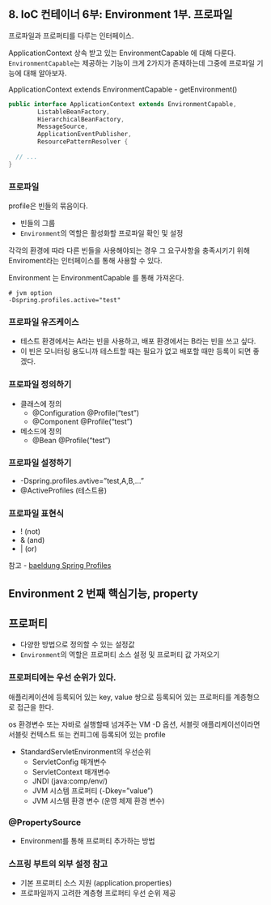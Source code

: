 ## 8. IoC 컨테이너 6부: Environment 1부. 프로파일

프로파일과 프로퍼티를 다루는 인터페이스.

ApplicationContext 상속 받고 있는 EnvironmentCapable 에 대해 다룬다.
`EnvironmentCapable`는 제공하는 기능이 크게 2가지가 존재하는데 그중에 프로파일 기능에 대해 알아보자.

ApplicationContext extends EnvironmentCapable - getEnvironment()

```java
public interface ApplicationContext extends EnvironmentCapable, 
        ListableBeanFactory, 
        HierarchicalBeanFactory, 
        MessageSource, 
        ApplicationEventPublisher, 
        ResourcePatternResolver {
  
  // ...
}
```

### 프로파일

profile은 빈들의 묶음이다.

- 빈들의 그룹
- `Environment`의 역할은 활성화할 프로파일 확인 및 설정

각각의 환경에 따라 다른 빈들을 사용해야되는 경우 그 요구사항을 충족시키기 위해 Enviroment라는 인터페이스를 통해 사용할 수 있다.

Environment 는 EnvironmentCapable 를 통해 가져온다.

```text
# jvm option
-Dspring.profiles.active="test"
```

### 프로파일 유즈케이스

- 테스트 환경에서는 A라는 빈을 사용하고, 배포 환경에서는 B라는 빈을 쓰고 싶다.
- 이 빈은 모니터링 용도니까 테스트할 때는 필요가 없고 배포할 때만 등록이 되면 좋겠다.

### 프로파일 정의하기

- 클래스에 정의 
  - @Configuration @Profile(“test”) 
  - @Component @Profile(“test”)
- 메소드에 정의 
  - @Bean @Profile(“test”)

### 프로파일 설정하기

- -Dspring.profiles.avtive=”test,A,B,...”
- @ActiveProfiles (테스트용)

### 프로파일 표현식

- ! (not)
- & (and)
- | (or)

참고 - [baeldung Spring Profiles](https://www.baeldung.com/spring-profiles)

## Environment 2 번째 핵심기능, property
## 프로퍼티

- 다양한 방법으로 정의할 수 있는 설정값
- `Environment`의 역할은 프로퍼티 소스 설정 및 프로퍼티 값 가져오기

### 프로퍼티에는 우선 순위가 있다.

애플리케이션에 등록되어 있는 key, value 쌍으로 등록되어 있는 프로퍼티를 계층형으로 접근을 한다.

os 환경변수 또는 자바로 실행할때 넘겨주는 VM -D 옵션, 서블릿 애플리케이션이라면 서블릿 컨텍스트 또는 컨피그에 등록되어 있는 profile

- StandardServletEnvironment의 우선순위 
  - ServletConfig 매개변수 
  - ServletContext 매개변수 
  - JNDI (java:comp/env/) 
  - JVM 시스템 프로퍼티 (-Dkey=”value”) 
  - JVM 시스템 환경 변수 (운영 체제 환경 변수)

### @PropertySource

- Environment를 통해 프로퍼티 추가하는 방법

### 스프링 부트의 외부 설정 참고

- 기본 프로퍼티 소스 지원 (application.properties)
- 프로파일까지 고려한 계층형 프로퍼티 우선 순위 제공